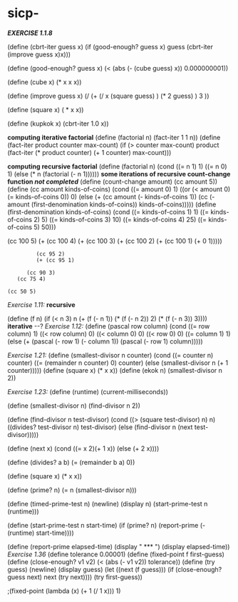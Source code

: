 # sicp-

__*EXERCISE 1.1.8*__

(define (cbrt-iter guess x)
(if (good-enough? guess x)
       guess
       (cbrt-iter (improve guess x)x)))

(define (good-enough? guess x)
  (< (abs (- (cube guess) x)) 0.000000001))

(define (cube x) (* x x x)) 

(define (improve guess x)
  (/ (+ (/ x (square guess) ) (* 2 guess) ) 3 ))

(define (square x) ( * x x))

(define (kupkok x)
  (cbrt-iter 1.0 x))



__computing iterative factorial__
(define (factorial n)
  (fact-iter 1 1 n))
(define (fact-iter product counter max-count)
  (if (> counter max-count)
      product
      (fact-iter (* product counter) (+ 1 counter) max-count)))
      
__computing recursive factorial__
(define (factorial n)
  (cond ((= n 1) 1)
        ((= n 0) 1)
        (else (* n (factorial (- n 1))))))
__some iterations of recursive count-change function *not completed*__
(define (count-change amount) (cc amount 5))
(define (cc amount kinds-of-coins)
(cond ((= amount 0) 1)
((or (< amount 0) (= kinds-of-coins 0)) 0)
(else (+ (cc amount
(- kinds-of-coins 1))
(cc (- amount
(first-denomination
kinds-of-coins))
kinds-of-coins)))))
(define (first-denomination kinds-of-coins)
(cond ((= kinds-of-coins 1) 1)
((= kinds-of-coins 2) 5)
((= kinds-of-coins 3) 10)
((= kinds-of-coins 4) 25)
((= kinds-of-coins 5) 50)))

(cc 100 5)
 (+ (cc 100 4)
    (+ (cc 100 3)
       (+ (cc 100 2)
          (+ (cc 100 1)
             (+ 0
               1)))))
             
             (cc 95 2)
             (+ (cc 95 1)
                
          (cc 90 3)
       (cc 75 4)
    
    (cc 50 5)
    
    
    
*Exercise 1.11:* 
__recursive__

(define (f n)
  (if (< n 3)
      n
      (+ (f (- n 1)) (* (f (- n 2)) 2) (* (f (- n 3)) 3))))
__iterative__
--?
*Exercise 1.12:*
(define (pascal row column)
  (cond ((= row column) 1)
        ((< row column) 0)
        ((< column 0) 0)
        ((< row 0) 0)
        ((= column 1) 1)
        (else (+ (pascal (- row 1) (- column 1)) (pascal (- row 1) column)))))
        
*Exercise 1.21:*
(define (smallest-divisor n counter)
  (cond ((= counter n) counter)
      ((= (remainder n counter) 0) counter)
      (else (smallest-divisor n (+ 1 counter)))))
(define (square x) (* x x))
(define (ekok n) (smallest-divisor n 2))
  
 
 *Exercise 1.23:*
 (define (runtime)
  (current-milliseconds))

(define (smallest-divisor n) (find-divisor n 2))

(define (find-divisor n test-divisor)
  (cond ((> (square test-divisor) n) n)
        ((divides? test-divisor n) test-divisor)
        (else (find-divisor n (next test-divisor)))))

(define (next x)
  (cond ((= x 2)(+ 1 x))
         (else (+ 2 x)))) 

(define (divides? a b) (= (remainder b a) 0))

(define (square x) (* x x))

(define (prime? n)
  (= n (smallest-divisor n)))
  
(define (timed-prime-test n)
  (newline)
  (display n)
  (start-prime-test n (runtime)))
  
(define (start-prime-test n start-time)
  (if (prime? n)
      (report-prime (- (runtime) start-time))))
      
(define (report-prime elapsed-time)
  (display " *** ")
  (display elapsed-time))
*Exercise 1.36*
(define tolerance 0.00001)
(define (fixed-point f first-guess)
  (define (close-enough? v1 v2)
    (< (abs (- v1 v2))
       tolerance))
  (define (try guess)
    (newline)
    (display guess)
    (let ((next (f guess)))
      (if (close-enough? guess next)
          next
          (try next))))
  (try first-guess))


;(fixed-point (lambda (x) (+ 1 (/ 1 x))) 1)
